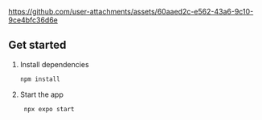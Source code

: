 


https://github.com/user-attachments/assets/60aaed2c-e562-43a6-9c10-9ce4bfc36d6e


## Get started

1. Install dependencies

   ```bash
   npm install
   ```

2. Start the app

   ```bash
    npx expo start
   ```


